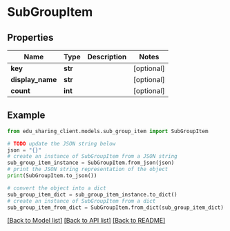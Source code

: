 # SubGroupItem


## Properties

Name | Type | Description | Notes
------------ | ------------- | ------------- | -------------
**key** | **str** |  | [optional] 
**display_name** | **str** |  | [optional] 
**count** | **int** |  | [optional] 

## Example

```python
from edu_sharing_client.models.sub_group_item import SubGroupItem

# TODO update the JSON string below
json = "{}"
# create an instance of SubGroupItem from a JSON string
sub_group_item_instance = SubGroupItem.from_json(json)
# print the JSON string representation of the object
print(SubGroupItem.to_json())

# convert the object into a dict
sub_group_item_dict = sub_group_item_instance.to_dict()
# create an instance of SubGroupItem from a dict
sub_group_item_from_dict = SubGroupItem.from_dict(sub_group_item_dict)
```
[[Back to Model list]](../README.md#documentation-for-models) [[Back to API list]](../README.md#documentation-for-api-endpoints) [[Back to README]](../README.md)


